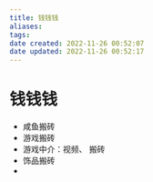 ```yaml
---
title: 钱钱钱
aliases: 
tags: 
date created: 2022-11-26 00:52:07
date updated: 2022-11-26 00:52:17
---
```


# 钱钱钱

- 咸鱼搬砖
- 游戏搬砖
- 游戏中介：视频、 搬砖
- 饰品搬砖
- 

